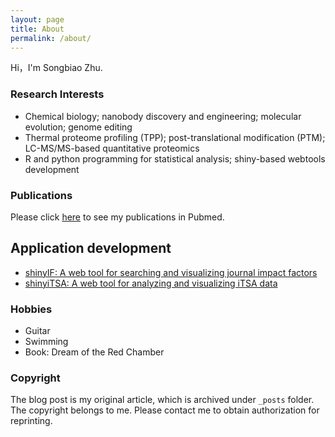 ```yaml
---
layout: page
title: About
permalink: /about/
---
```


Hi，I'm Songbiao Zhu.

### Research Interests

* Chemical biology; nanobody discovery and engineering; molecular evolution; genome editing
* Thermal proteome profiling (TPP); post-translational modification (PTM); LC-MS/MS-based quantitative proteomics
*	R and python programming for statistical analysis; shiny-based webtools development

### Publications

Please click [here](https://pubmed.ncbi.nlm.nih.gov/?term=%22zhu+songbiao%22%5BAU%5D&sort=date) to see my publications in Pubmed.

## Application development

* [shinyIF: A web tool for searching and visualizing journal impact factors](https://songbiaozhu.shinyapps.io/shinyif/)
* [shinyiTSA: A web tool for analyzing and visualizing iTSA data](https://songbiaozhu.shinyapps.io/shinyitsa/)

### Hobbies

* Guitar
* Swimming
* Book: Dream of the Red Chamber

### Copyright

The blog post is my original article, which is archived under `_posts` folder. The copyright belongs to me. Please contact me to obtain authorization for reprinting.

